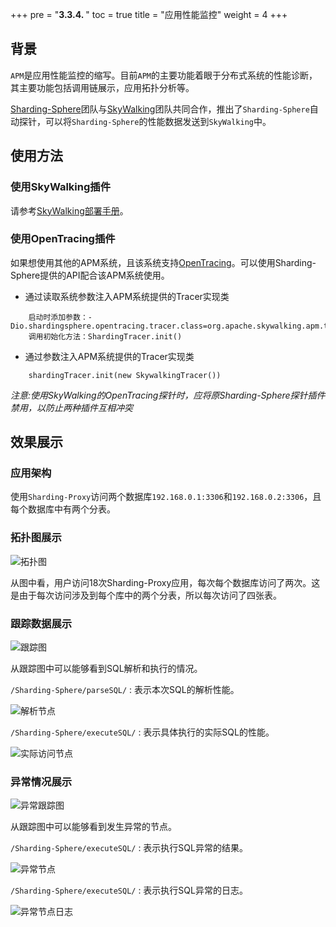 +++
pre = "<b>3.3.4. </b>"
toc = true
title = "应用性能监控"
weight = 4
+++

## 背景

`APM`是应用性能监控的缩写。目前`APM`的主要功能着眼于分布式系统的性能诊断，其主要功能包括调用链展示，应用拓扑分析等。

[Sharding-Sphere](http://shardingsphere.io)团队与[SkyWalking](http://skywalking.io)团队共同合作，推出了`Sharding-Sphere`自动探针，可以将`Sharding-Sphere`的性能数据发送到`SkyWalking`中。

## 使用方法

### 使用SkyWalking插件

请参考[SkyWalking部署手册](https://github.com/apache/incubator-skywalking/blob/5.x/docs/cn/Quick-start-CN.md)。

### 使用OpenTracing插件

如果想使用其他的APM系统，且该系统支持[OpenTracing](http://opentracing.io)。可以使用Sharding-Sphere提供的API配合该APM系统使用。

* 通过读取系统参数注入APM系统提供的Tracer实现类
```
    启动时添加参数：-Dio.shardingsphere.opentracing.tracer.class=org.apache.skywalking.apm.toolkit.opentracing.SkywalkingTracer
    调用初始化方法：ShardingTracer.init()                          
```

* 通过参数注入APM系统提供的Tracer实现类 
```
    shardingTracer.init(new SkywalkingTracer())   
```

*注意:使用SkyWalking的OpenTracing探针时，应将原Sharding-Sphere探针插件禁用，以防止两种插件互相冲突*


## 效果展示

### 应用架构

使用`Sharding-Proxy`访问两个数据库`192.168.0.1:3306`和`192.168.0.2:3306`，且每个数据库中有两个分表。

### 拓扑图展示

![拓扑图](http://ovfotjrsi.bkt.clouddn.com/apm/5x_topology.png)

从图中看，用户访问18次Sharding-Proxy应用，每次每个数据库访问了两次。这是由于每次访问涉及到每个库中的两个分表，所以每次访问了四张表。

### 跟踪数据展示

![跟踪图](http://ovfotjrsi.bkt.clouddn.com/apm/5x_trace.png)

从跟踪图中可以能够看到SQL解析和执行的情况。

`/Sharding-Sphere/parseSQL/` : 表示本次SQL的解析性能。

![解析节点](http://ovfotjrsi.bkt.clouddn.com/apm/5x_parse.png)

`/Sharding-Sphere/executeSQL/` : 表示具体执行的实际SQL的性能。

![实际访问节点](http://ovfotjrsi.bkt.clouddn.com/apm/5x_executeSQL.png)

### 异常情况展示

![异常跟踪图](http://ovfotjrsi.bkt.clouddn.com/apm/5x_trace_err.png)

从跟踪图中可以能够看到发生异常的节点。

`/Sharding-Sphere/executeSQL/` : 表示执行SQL异常的结果。

![异常节点](http://ovfotjrsi.bkt.clouddn.com/apm/5x_executeSQL_Tags_err.png)

`/Sharding-Sphere/executeSQL/` : 表示执行SQL异常的日志。

![异常节点日志](http://ovfotjrsi.bkt.clouddn.com/apm/5x_executeSQL_Logs_err.png)
